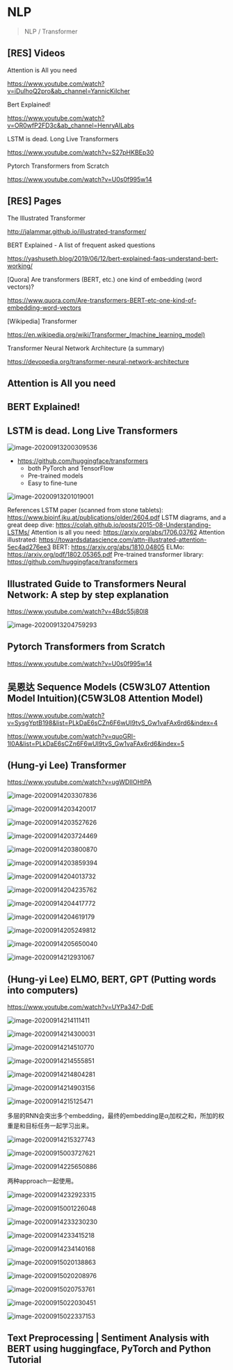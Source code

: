 # NLP

> NLP / Transformer

## [RES] Videos

Attention is All you need

https://www.youtube.com/watch?v=iDulhoQ2pro&ab_channel=YannicKilcher

Bert Explained!

https://www.youtube.com/watch?v=OR0wfP2FD3c&ab_channel=HenryAILabs

LSTM is dead. Long Live Transformers

https://www.youtube.com/watch?v=S27pHKBEp30

Pytorch Transformers from Scratch

https://www.youtube.com/watch?v=U0s0f995w14

## [RES] Pages

The Illustrated Transformer

http://jalammar.github.io/illustrated-transformer/

BERT Explained - A list of frequent asked questions

https://yashuseth.blog/2019/06/12/bert-explained-faqs-understand-bert-working/

[Quora] Are transformers (BERT, etc.) one kind of embedding (word vectors)?

https://www.quora.com/Are-transformers-BERT-etc-one-kind-of-embedding-word-vectors

[Wikipedia] Transformer

https://en.wikipedia.org/wiki/Transformer_(machine_learning_model)

Transformer Neural Network Architecture (a summary)

https://devopedia.org/transformer-neural-network-architecture

## Attention is All you need

## BERT Explained!



## LSTM is dead. Long Live Transformers

![image-20200913200309536](2020-09-13-043652.assets/image-20200913200309536.png)

- https://github.com/huggingface/transformers
  - both PyTorch and TensorFlow
  - Pre-trained models
  - Easy to fine-tune

![image-20200913201019001](2020-09-13-043652.assets/image-20200913201019001.png)

References
LSTM paper (scanned from stone tablets): https://www.bioinf.jku.at/publications/older/2604.pdf
LSTM diagrams, and a great deep dive: https://colah.github.io/posts/2015-08-Understanding-LSTMs/
Attention is all you need: https://arxiv.org/abs/1706.03762
Attention illustrated: https://towardsdatascience.com/attn-illustrated-attention-5ec4ad276ee3
BERT: https://arxiv.org/abs/1810.04805
ELMo: https://arxiv.org/pdf/1802.05365.pdf
Pre-trained transformer library: https://github.com/huggingface/transformers

## Illustrated Guide to Transformers Neural Network: A step by step explanation

https://www.youtube.com/watch?v=4Bdc55j80l8

![image-20200913204759293](2020-09-13-043652.assets/image-20200913204759293.png)

## Pytorch Transformers from Scratch

https://www.youtube.com/watch?v=U0s0f995w14

## 吴恩达 Sequence Models (C5W3L07 Attention Model Intuition)(C5W3L08 Attention Model)

https://www.youtube.com/watch?v=SysgYptB198&list=PLkDaE6sCZn6F6wUI9tvS_Gw1vaFAx6rd6&index=4

https://www.youtube.com/watch?v=quoGRI-1l0A&list=PLkDaE6sCZn6F6wUI9tvS_Gw1vaFAx6rd6&index=5

## (Hung-yi Lee) Transformer

https://www.youtube.com/watch?v=ugWDIIOHtPA

![image-20200914203307836](2020-09-13-043652.assets/image-20200914203307836.png)

![image-20200914203420017](2020-09-13-043652.assets/image-20200914203420017.png)

![image-20200914203527626](2020-09-13-043652.assets/image-20200914203527626.png)

![image-20200914203724469](2020-09-13-043652.assets/image-20200914203724469.png)

![image-20200914203800870](2020-09-13-043652.assets/image-20200914203800870.png)

![image-20200914203859394](2020-09-13-043652.assets/image-20200914203859394.png)

![image-20200914204013732](2020-09-13-043652.assets/image-20200914204013732.png)

![image-20200914204235762](2020-09-13-043652.assets/image-20200914204235762.png)

![image-20200914204417772](2020-09-13-043652.assets/image-20200914204417772.png)

![image-20200914204619179](2020-09-13-043652.assets/image-20200914204619179.png)

![image-20200914205249812](2020-09-13-043652.assets/image-20200914205249812.png)

![image-20200914205650040](2020-09-13-043652.assets/image-20200914205650040.png) 

![image-20200914212931067](2020-09-13-043652.assets/image-20200914212931067.png)

## (Hung-yi Lee) ELMO, BERT, GPT (Putting words into computers)

https://www.youtube.com/watch?v=UYPa347-DdE

![image-20200914214111411](2020-09-13-043652.assets/image-20200914214111411.png)

![image-20200914214300031](2020-09-13-043652.assets/image-20200914214300031.png)

![image-20200914214510770](2020-09-13-043652.assets/image-20200914214510770.png)

![image-20200914214555851](2020-09-13-043652.assets/image-20200914214555851.png)

![image-20200914214804281](2020-09-13-043652.assets/image-20200914214804281.png)

![image-20200914214903156](2020-09-13-043652.assets/image-20200914214903156.png)

![image-20200914215125471](2020-09-13-043652.assets/image-20200914215125471.png)

多层的RNN会突出多个embedding，最终的embedding是$\alpha_i$加权之和，所加的权重是和目标任务一起学习出来。

![image-20200914215327743](2020-09-13-043652.assets/image-20200914215327743.png)

![image-20200915003727621](2020-09-13-043652.assets/image-20200915003727621.png)

![image-20200914225650886](2020-09-13-043652.assets/image-20200914225650886.png)

两种approach一起使用。

![image-20200914232923315](2020-09-13-043652.assets/image-20200914232923315.png)

![image-20200915001226048](2020-09-13-043652.assets/image-20200915001226048.png)

![image-20200914233230230](2020-09-13-043652.assets/image-20200914233230230.png)

![image-20200914233415218](2020-09-13-043652.assets/image-20200914233415218.png)

![image-20200914234140168](2020-09-13-043652.assets/image-20200914234140168.png)

![image-20200915020138863](2020-09-13-043652.assets/image-20200915020138863.png)

![image-20200915020208976](2020-09-13-043652.assets/image-20200915020208976.png)

![image-20200915020753761](2020-09-13-043652.assets/image-20200915020753761.png)

![image-20200915022030451](2020-09-13-043652.assets/image-20200915022030451.png)

![image-20200915022337153](2020-09-13-043652.assets/image-20200915022337153.png)

## Text Preprocessing | Sentiment Analysis with BERT using huggingface, PyTorch and Python Tutorial

